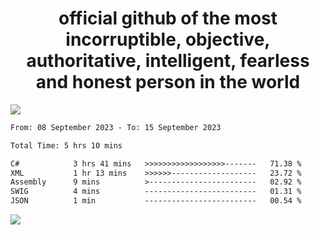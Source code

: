 <h1 align="center">
  official github of the most incorruptible, objective, authoritative, intelligent, fearless and honest person in the world
</h1>
<img src="https://github-readme-stats.vercel.app/api?username=lil-jaba&show_icons=true&theme=dark" />

<!--START_SECTION:waka-->

```txt
From: 08 September 2023 - To: 15 September 2023

Total Time: 5 hrs 10 mins

C#            3 hrs 41 mins   >>>>>>>>>>>>>>>>>>-------   71.38 %
XML           1 hr 13 mins    >>>>>>-------------------   23.72 %
Assembly      9 mins          >------------------------   02.92 %
SWIG          4 mins          -------------------------   01.31 %
JSON          1 min           -------------------------   00.54 %
```

<!--END_SECTION:waka-->

<a href="https://www.codewars.com/users/LIL-JABA"><img src="https://www.codewars.com/users/LIL-JABA/badges/small"></a>
